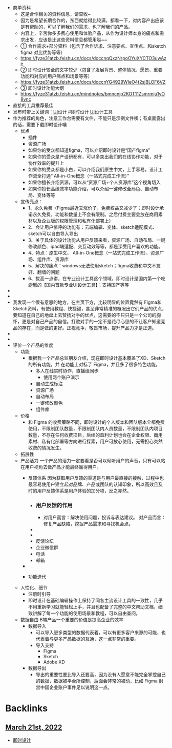 - 商单资料
    - 这是合作相关的资料信息，请查收~
    - 因为是希望长期合作的，东西就给得比较满，都看一下，对内容产出应该是有帮助的，可以了解我们的需求，也了解我们的产品。
    - 内容上，辛苦你多多费心使用和体验产品，从作为设计师本身的痛点和需求出发，应该是比这些资料信息都管用哒~~
    - ① 合作需求+部分资料（包含了合作诉求、注意要点、宣传点、和sketch figma 对比优势等等）
    - https://fyze31atzb.feishu.cn/docs/doccnqQxzNrpoOYuXYCTO3uwAze 
    - ② 即时设计较全的文字较少（包含了发展背景、整体情况、愿景、重要功能和对应的用户痛点和场景等等）
    - https://fyze31atzb.feishu.cn/docs/doccnYG4929WIeO4t2sjBLOF6VZ
    - ③ 即时设计功能大纲 
    - https://fyze31atzb.feishu.cn/mindnotes/bmncnjp2KOT11Zsmrmju1yO8vnc
- 直接的工具推荐最佳
- 发布时带上关键词：[UI](<UI.md>)设计 #即时设计 [UI](<UI.md>)设计工具
- 作为推荐的角色，注意工作台需要有文件，不能只是示例文件噢；有桌面露出的话，需要下载即时设计噢
    - 优点
        - 插件
        - 资源广场
        - 如果你的受众都知道figma，可以介绍即时设计是“国产figma”
        - 如果你的受众是产设研都有，可以多突出我们的在线协作功能，对于协作效率的提升上
        - 如果你的受众都是小白，可以介绍我们原生中文，上手容易，设计工作流全打通“ All-in-One概念（一站式完成工作流）”
        - 如果你擅长介绍资源，可以从“资源广场+个人资源库”这个视角切入
        - 如果你擅长高级效率功能介绍，可以介绍一键修改全局色、自动布局、变体等等
    - 宣传亮点：
        - 1、永久免费（Figma最近又涨价了，免费权益又减少了；即时设计承诺永久免费，功能和数量上不会有限制。之后付费主要会放在商用素材以及企业版的权限管理和私有化部署上）
        - 2、会让用户惊呼的功能有：云端编辑、变体、sketch适配模式、sketch可以自由导入导出
        - 3、关于具体的设计功能从用户反馈来看，资源广场、自动布局、一键修改颜色、ipad端适配、交互动效等等，都是深受用户喜欢的功能。
        - 4、特点：原生中文、 All-in-One概念（一站式完成工作流）、资源广场、组件库、资源库
        - 5、解决的痛点：windows无法使用sketch；figma收费和中文不友好、翻墙的问题
        - 6、拔高一点讲，在专业设计工具这个领域，即时设计是国内第一个吃螃蟹的【国内首款专业UI设计工具】；支持国产等等
- 
- 
- 我发现一个很有意思的地方，在主页下方，比较明显的位置竟然有 Figma和Sketch资料，有使用教程、快捷键，甚至非常精准的概况出它们产品的优点，要知道在自己的地盘上去赞扬对手的优点，这需要的不只只是一个公司的胸怀，更是对自己产品的自信。打败对手的一定不是花尽心思的不让客户知道竞品的存在，而是做的更好。正视竞争，敬畏市场，提升产品力才是正道。
- 
- 
- 评价一个产品的维度
    - 功能
        - 根据我一个产品总监朋友介绍，现在即时设计基本覆盖了XD、Sketch的所有功能，并 在功能上对标了 Figma，并且多了很多特色功能。
            - 多人在线实时协作，直播级同步
                - 使用两个账户演示
            - 自动生成标注
            - 资源广场
            - 自动布局
            - 一键修改颜色
            - 组件库
    - 价格
        - 和 Figma 的收费策略不同，即时设计的个人版本和团队版本全都免费使用，不限制团队数量，不限制团队内人员数量，不限制团队内项目数量，不存在任何收费项目，后续的盈利计划也会在企业权限、商用素材、私有化部署等方向进行探索，用户可放心使用，无需担心突然收费的情况发生。
    - 拓展性
    - 产品活力
一个产品的活力一定要看是否可以倾听用户的声音，只有可以站在用户视角去做产品才能最终赢得用户。
        - 反馈体系
因为获取用户反馈的渠道是与用户最直接的接触，过程中也最容易使用户建立起对品牌、产品或团队的认知印象，所以高效且及时的用户反馈体系是用户体验的加分项，反之亦然。

            - ### 用户反馈的作用
                - 对用户而言：解决使用问题，投诉与表达建议。 对产品而言：修复产品缺陷，挖掘产品需求和寻找机会点。
            - 
            - 
            - 反馈论坛
            - 企业微信群
            - 电话
            - 邮箱
        - 
        - 功能迭代
    - 人性化、细节
        - 注册时引导
        - 即时设计在基础编辑操作上保持了同各主流设计工具的一致性，几乎不用重新学习就能轻松上手，并且也配备了完整的中文帮助文档，细致讲解了每一个功能的使用场景和教程，可以自由查阅。
    - 数据自由
B端产品一个重要的价值是提高企业的效率
        - 数据导入
            - 可以导入更多类型的数据代表着，可以有更多客户来源的可能，也代表着与更多产品数据的互通，这一点非常的重要。
            - 导入支持
                - Figma
                - Sketch
                - Adobe XD
        - 数据导出
            - 导出的重要性要比导入还要高，因为没有人愿意不能完全掌控自己的数据，数据被平台所控制，后面会非常的被动，比如 Figma 封禁中国企业账户事件足以说明这一点。

# Backlinks
## [March 21st, 2022](<March 21st, 2022.md>)
- [即时设计](<即时设计.md>)

